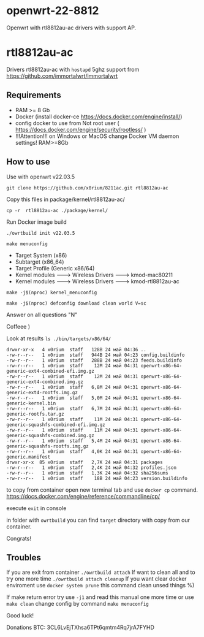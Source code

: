 # openwrt-22-8812

Openwrt with rtl8812au-ac drivers with support AP.

# rtl8812au-ac

Drivers rtl8812au-ac with `hostapd` 5ghz support from https://github.com/immortalwrt/immortalwrt

## Requirements

- RAM >= 8 Gb
- Docker (install docker-ce https://docs.docker.com/engine/install/)
- config docker to use from Not root user ( https://docs.docker.com/engine/security/rootless/ ) 
- !!!Attention!!! on Windows or MacOS change Docker VM daemon settings! RAM>=8Gb

## How to use

Use with openwrt v22.03.5

`git clone https://github.com/x0rium/8211ac.git rtl8812au-ac`

Copy this files in package/kernel/rtl8812au-ac/

`cp -r  rtl8812au-ac ./package/kernel/`

Run Docker image build 

`./owrtbuild init v22.03.5`

`make menuconfig`

- Target System (x86)
- Subtarget (x86_64)
- Target Profile (Generic x86/64)
- Kernel modules  ---> Wireless Drivers  ---> kmod-mac80211
- Kernel modules  ---> Wireless Drivers  ---> kmod-rtl8812au-ac

`make -j$(nproc) kernel_menuconfig`

`make -j$(nproc) defconfig download clean world V=sc` 

Answer on all questions "N" 

Coffeee ) 

Look at results `ls ./bin/targets/x86/64/`

```
drwxr-xr-x   4 x0rium  staff   128B 24 май 04:36 ..
-rw-r--r--   1 x0rium  staff   944B 24 май 04:23 config.buildinfo
-rw-r--r--   1 x0rium  staff   288B 24 май 04:23 feeds.buildinfo
-rw-r--r--   1 x0rium  staff    12M 24 май 04:31 openwrt-x86-64-generic-ext4-combined-efi.img.gz
-rw-r--r--   1 x0rium  staff    12M 24 май 04:31 openwrt-x86-64-generic-ext4-combined.img.gz
-rw-r--r--   1 x0rium  staff   6,8M 24 май 04:31 openwrt-x86-64-generic-ext4-rootfs.img.gz
-rw-r--r--   1 x0rium  staff   5,0M 24 май 04:31 openwrt-x86-64-generic-kernel.bin
-rw-r--r--   1 x0rium  staff   6,7M 24 май 04:31 openwrt-x86-64-generic-rootfs.tar.gz
-rw-r--r--   1 x0rium  staff    11M 24 май 04:31 openwrt-x86-64-generic-squashfs-combined-efi.img.gz
-rw-r--r--   1 x0rium  staff    11M 24 май 04:31 openwrt-x86-64-generic-squashfs-combined.img.gz
-rw-r--r--   1 x0rium  staff   5,4M 24 май 04:31 openwrt-x86-64-generic-squashfs-rootfs.img.gz
-rw-r--r--   1 x0rium  staff   4,0K 24 май 04:31 openwrt-x86-64-generic.manifest
drwxr-xr-x  85 x0rium  staff   2,7K 24 май 04:31 packages
-rw-r--r--   1 x0rium  staff   2,4K 24 май 04:32 profiles.json
-rw-r--r--   1 x0rium  staff   1,3K 24 май 04:32 sha256sums
-rw-r--r--   1 x0rium  staff    18B 24 май 04:23 version.buildinfo
```

to copy from container open new terminal tab and use `docker cp` command.
https://docs.docker.com/engine/reference/commandline/cp/

execute `exit` in console

in folder with `owrtbuild` you can find `target` directory with copy from our container.

Congrats!

## Troubles

If you are exit from container `./owrtbuild attach`
If want to clean all and to try one more time `./owrtbuild attach cleanup`
If you want clear docker enviroment use `docker system prune` this command clean unsed things %)

If make return error try use `-j1` and read this manual one more time or use `make clean` change config by command `make menuconfig`

Good luck!

Donations BTC: 3CL6LvEjTXhsa6TPt6qmtm4Rq7jrA7FYHD



